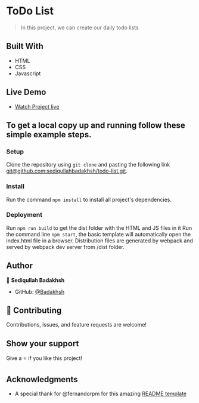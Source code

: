 # ToDo List

> In this project, we can create our daily todo lists

## Built With

- HTML
- CSS
- Javascript

## Live Demo

- [Watch Project live](https://sediqullahbadakhsh.github.io/todo-list/dist/index.html)

## To get a local copy up and running follow these simple example steps.

### Setup

Clone the repository using `git clone` and pasting the following link [git@github.com:sediqullahbadakhsh/todo-list.git](git@github.com:sediqullahbadakhsh/todo-list.git).

### Install

Run the command `npm install` to install all project's dependencies.

### Deployment

Run `npm run build` to get the dist folder with the HTML and JS files in it
Run the command line `npm start`, the basic template will automatically open the index.html file in a browser.
Distribution files are generated by webpack and served by webpack dev server from /dist folder.

## Author

👤 **Sediqullah Badakhsh**

- GitHub: [@Badakhsh](https://github.com/sediqullahbadakhsh)

## 🤝 Contributing

Contributions, issues, and feature requests are welcome!

## Show your support

Give a ⭐️ if you like this project!

## Acknowledgments

- A special thank for @fernandorpm for this amazing [README template](https://github.com/microverseinc/readme-template)
